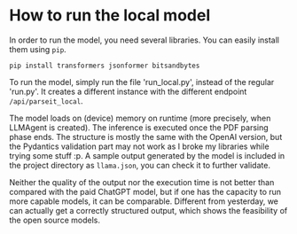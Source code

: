 # How to run the local model

In order to run the model, you need several libraries. You can easily install them using `pip`.

```
pip install transformers jsonformer bitsandbytes
```
To run the model, simply run the file 'run_local.py', instead of the regular 'run.py'. It creates a different instance with the different endpoint `/api/parseit_local`.

The model loads on (device) memory on runtime (more precisely, when LLMAgent is created). 
The inference is executed once the PDF parsing phase ends. The structure is mostly the same with the OpenAI version, but the Pydantics validation part may not work as I broke my libraries while trying some stuff :p. A sample output generated by the model is included in the project directory as `llama.json`, you can check it to further validate.

Neither the quality of the output nor the execution time is not better than compared with the paid ChatGPT model, but if one has the capacity to run more capable models, it can be comparable. Different from yesterday, we can actually get a correctly structured output, which shows the feasibility of the open source models.
